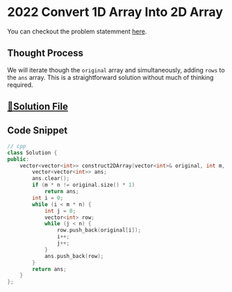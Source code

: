 # 2022 Convert 1D Array Into 2D Array

You can checkout the problem statemment [here](https://leetcode.com/problems/convert-1d-array-into-2d-array/).

## Thought Process

We will iterate though the `original` array and simultaneously, adding `rows` to the `ans` array. This is a straightforward solution without much of thinking required.

## [🔗Solution File](solution.cpp)

## Code Snippet 
```cpp
// cpp
class Solution {
public:
    vector<vector<int>> construct2DArray(vector<int>& original, int m, int n) {
        vector<vector<int>> ans;
        ans.clear();
        if (m * n != original.size() * 1)
            return ans;
        int i = 0;
        while (i < m * n) {
            int j = 0;
            vector<int> row;
            while (j < n) {
                row.push_back(original[i]);
                i++;
                j++;
            }
            ans.push_back(row);
        }
        return ans;
    }
};
```